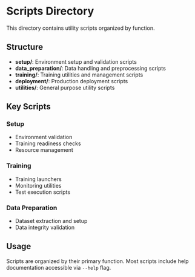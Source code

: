 # Scripts Directory

This directory contains utility scripts organized by function.

## Structure

- **setup/**: Environment setup and validation scripts
- **data_preparation/**: Data handling and preprocessing scripts
- **training/**: Training utilities and management scripts
- **deployment/**: Production deployment scripts
- **utilities/**: General purpose utility scripts

## Key Scripts

### Setup
- Environment validation
- Training readiness checks
- Resource management

### Training
- Training launchers
- Monitoring utilities
- Test execution scripts

### Data Preparation
- Dataset extraction and setup
- Data integrity validation

## Usage

Scripts are organized by their primary function. Most scripts include help documentation accessible via `--help` flag.